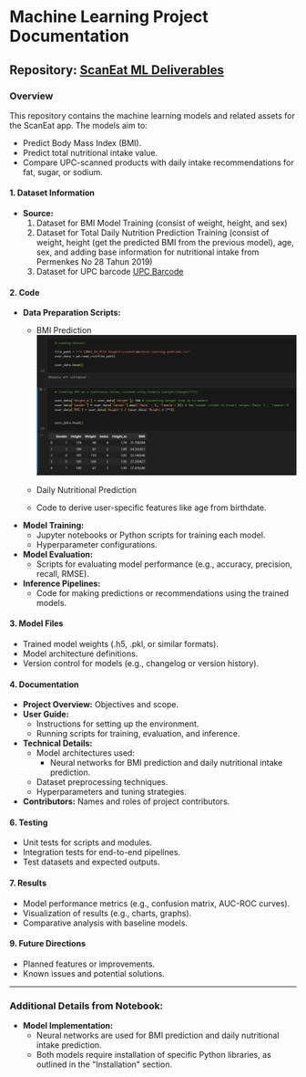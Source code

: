 # Machine Learning Project Documentation

## Repository: [ScanEat ML Deliverables](https://github.com/ScanEat-team/ml-deliverables)

### Overview
This repository contains the machine learning models and related assets for the ScanEat app. The models aim to:
- Predict Body Mass Index (BMI).
- Predict total nutritional intake value.
- Compare UPC-scanned products with daily intake recommendations for fat, sugar, or sodium.

#### 1. **Dataset Information**
- **Source:** 
	1. Dataset for BMI Model Training (consist of weight, height, and sex)
	2. Dataset for Total Daily Nutrition Prediction Training (consist of weight, height 
	   (get the predicted BMI from the previous model), age, sex, and adding base 
           information for nutritional intake from Permenkes No 28 Tahun 2019) 
	3. Dataset for UPC barcode [UPC Barcode](https://github.com/ScanEat-team/ml-deliverables/tree/main/current%20use%20model/dataset)

#### 2. **Code**
- **Data Preparation Scripts:**
  - BMI Prediction
    <img src= https://github.com/ScanEat-team/ml-deliverables/blob/main/current%20use%20model/pict/1_data_prepocessing.png/>
  - Daily Nutritional Prediction 
    
  - Code to derive user-specific features like age from birthdate.
- **Model Training:**
  - Jupyter notebooks or Python scripts for training each model.
  - Hyperparameter configurations.
- **Model Evaluation:**
  - Scripts for evaluating model performance (e.g., accuracy, precision, recall, RMSE).
- **Inference Pipelines:**
  - Code for making predictions or recommendations using the trained models.

#### 3. **Model Files**
- Trained model weights (.h5, .pkl, or similar formats).
- Model architecture definitions.
- Version control for models (e.g., changelog or version history).

#### 4. **Documentation**
- **Project Overview:** Objectives and scope.
- **User Guide:**
  - Instructions for setting up the environment.
  - Running scripts for training, evaluation, and inference.
- **Technical Details:**
  - Model architectures used:
    - Neural networks for BMI prediction and daily nutritional intake prediction.
  - Dataset preprocessing techniques.
  - Hyperparameters and tuning strategies.
- **Contributors:** Names and roles of project contributors.

#### 6. **Testing**
- Unit tests for scripts and modules.
- Integration tests for end-to-end pipelines.
- Test datasets and expected outputs.

#### 7. **Results**
- Model performance metrics (e.g., confusion matrix, AUC-ROC curves).
- Visualization of results (e.g., charts, graphs).
- Comparative analysis with baseline models.


#### 9. **Future Directions**
- Planned features or improvements.
- Known issues and potential solutions.

---
### Additional Details from Notebook:
- **Model Implementation:**
  - Neural networks are used for BMI prediction and daily nutritional intake prediction.
  - Both models require installation of specific Python libraries, as outlined in the "Installation" section.
